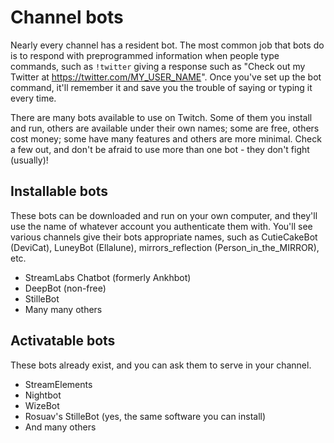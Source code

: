 # Channel bots

Nearly every channel has a resident bot. The most common job that bots do is to
respond with preprogrammed information when people type commands, such as `!twitter`
giving a response such as "Check out my Twitter at https://twitter.com/MY_USER_NAME".
Once you've set up the bot command, it'll remember it and save you the trouble of
saying or typing it every time.

There are many bots available to use on Twitch. Some of them you install and run,
others are available under their own names; some are free, others cost money; some
have many features and others are more minimal. Check a few out, and don't be
afraid to use more than one bot - they don't fight (usually)!

## Installable bots

These bots can be downloaded and run on your own computer, and they'll use the
name of whatever account you authenticate them with. You'll see various channels
give their bots appropriate names, such as CutieCakeBot (DeviCat), LuneyBot
(Ellalune), mirrors_reflection (Person_in_the_MIRROR), etc.

* StreamLabs Chatbot (formerly Ankhbot)
* DeepBot (non-free)
* StilleBot
* Many many others

## Activatable bots

These bots already exist, and you can ask them to serve in your channel.

* StreamElements
* Nightbot
* WizeBot
* Rosuav's StilleBot (yes, the same software you can install)
* And many others

